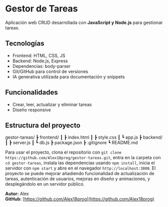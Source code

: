 # Gestor de Tareas

Aplicación web CRUD desarrollada con **JavaScript y Node.js** para gestionar tareas.

## Tecnologías
- Frontend: HTML, CSS, JS
- Backend: Node.js, Express
- Dependencias: body-parser
- Git/GitHub para control de versiones
- IA generativa utilizada para documentación y snippets

## Funcionalidades
- Crear, leer, actualizar y eliminar tareas
- Diseño responsive

## Estructura del proyecto
gestor-tareas/
┣ frontend/
┃ ┣ index.html
┃ ┣ style.css
┃ ┗ app.js
┣ backend/
┃ ┣ server.js
┃ ┗ db.js
┣ package.json
┣ .gitignore
┗ README.md

Para usar el proyecto, clona el repositorio con `git clone https://github.com/Alex18prog/gestor-tareas.git`, entra en la carpeta con `cd gestor-tareas`, instala las dependencias usando `npm install`, inicia el servidor con `npm start` y abre en el navegador `http://localhost:3000`. El proyecto se puede mejorar añadiendo funcionalidad de actualización de tareas, autenticación de usuarios, mejoras en diseño y animaciones, y desplegándolo en un servidor público.  

**Autor:** Alex  
**GitHub:** [https://github.com/Alex18prog](https://github.com/Alex18prog)